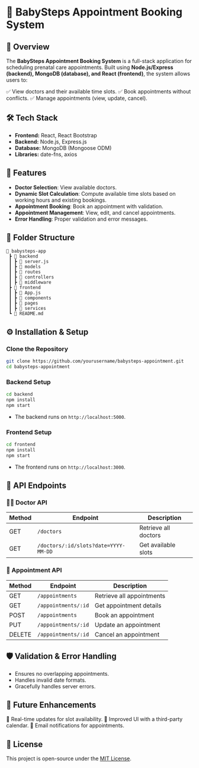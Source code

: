 # 🏥 BabySteps Appointment Booking System

## 📌 Overview
The **BabySteps Appointment Booking System** is a full-stack application for scheduling prenatal care appointments. Built using **Node.js/Express (backend), MongoDB (database), and React (frontend)**, the system allows users to:

✅ View doctors and their available time slots.
✅ Book appointments without conflicts.
✅ Manage appointments (view, update, cancel).

## 🛠️ Tech Stack
- **Frontend:** React, React Bootstrap
- **Backend:** Node.js, Express.js
- **Database:** MongoDB (Mongoose ODM)
- **Libraries:** date-fns, axios

## 🚀 Features
- **Doctor Selection**: View available doctors.
- **Dynamic Slot Calculation**: Compute available time slots based on working hours and existing bookings.
- **Appointment Booking**: Book an appointment with validation.
- **Appointment Management**: View, edit, and cancel appointments.
- **Error Handling**: Proper validation and error messages.

## 📂 Folder Structure
```
📁 babysteps-app
 ┣ 📂 backend
 ┃ ┣ 📜 server.js
 ┃ ┣ 📂 models
 ┃ ┣ 📂 routes
 ┃ ┣ 📂 controllers
 ┃ ┣ 📂 middleware
 ┣ 📂 frontend
 ┃ ┣ 📜 App.js
 ┃ ┣ 📂 components
 ┃ ┣ 📂 pages
 ┃ ┣ 📂 services
 ┗ 📜 README.md
```

## ⚙️ Installation & Setup
### Clone the Repository
```sh
git clone https://github.com/yourusername/babysteps-appointment.git
cd babysteps-appointment
```

### Backend Setup
```sh
cd backend
npm install
npm start
```
- The backend runs on `http://localhost:5000`.

### Frontend Setup
```sh
cd frontend
npm install
npm start
```
- The frontend runs on `http://localhost:3000`.

## 📡 API Endpoints
### 👩‍⚕️ Doctor API
| Method | Endpoint | Description |
|--------|----------|-------------|
| GET | `/doctors` | Retrieve all doctors |
| GET | `/doctors/:id/slots?date=YYYY-MM-DD` | Get available slots |

### 📅 Appointment API
| Method | Endpoint | Description |
|--------|----------|-------------|
| GET | `/appointments` | Retrieve all appointments |
| GET | `/appointments/:id` | Get appointment details |
| POST | `/appointments` | Book an appointment |
| PUT | `/appointments/:id` | Update an appointment |
| DELETE | `/appointments/:id` | Cancel an appointment |

## 🛡️ Validation & Error Handling
- Ensures no overlapping appointments.
- Handles invalid date formats.
- Gracefully handles server errors.

## 🎯 Future Enhancements
🔹 Real-time updates for slot availability.
🔹 Improved UI with a third-party calendar.
🔹 Email notifications for appointments.

## 📜 License
This project is open-source under the [MIT License](LICENSE).

